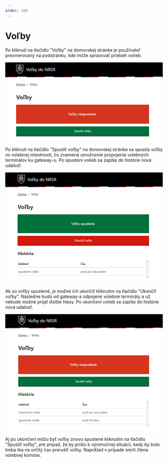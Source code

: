 ```yaml
---
order: 100
---
```


# Voľby

Po kliknutí na tlačidlo "Voľby" na domovskej stránke je používateľ presmerovaný na podstránku, kde môže spravovať priebeh volieb.

![](/assets/images/user_guide/gateway/elections_off.png)

Po kliknutí na tlačidlo "Spustiť voľby" na domovskej stránke sa spustia voľby vo volebnej miestnosti, čo znamená umožnenie propojenia volebných terminálov ku gateway-u. Po spustení volieb sa zapíše do histórie nová udalosť.

![](/assets/images/user_guide/gateway/elections_on.png)

Ak sú voľby spustené, je možné ich ukončiť kliknutím na tlačidlo "Ukončiť voľby". Následne budú od gateway-a odpojené volebné terminály a už nebude možné prijať ďalšie hlasy. Po ukončení volieb sa zapíše do histórie nová udalosť.

![](/assets/images/user_guide/gateway/elections_done.png)

Aj po ukončení môžu byť voľby znovu spustené kliknutím na tlačidlo "Spustiť voľby", pre prípad, že by prišlo k výnimočnej situácii, kedy by bolo treba iba na určitý čas prerušiť voľby. Napríklad v prípade smrti člena volebnej komisie.

